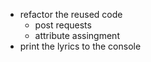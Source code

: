 
- refactor the reused code
    - post requests
    - attribute assingment
- print the lyrics to the console

